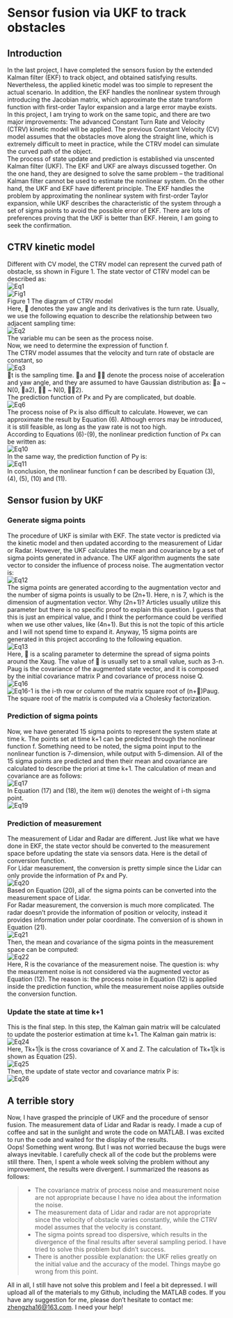# Sensor fusion via UKF to track obstacles

## Introduction

In the last project, I have completed the sensors fusion by the extended Kalman filter (EKF) to track object, and obtained satisfying results. Nevertheless, the applied kinetic model was too simple to represent the actual scenario. In addition, the EKF handles the nonlinear system through introducing the Jacobian matrix, which approximate the state transform function with first-order Taylor expansion and a large error maybe exists.  
In this project, I am trying to work on the same topic, and there are two major improvements:
The advanced Constant Turn Rate and Velocity (CTRV) kinetic model will be applied. The previous Constant Velocity (CV) model assumes that the obstacles move along the straight line, which is extremely difficult to meet in practice, while the CTRV model can simulate the curved path of the object.   
The process of state update and prediction is established via unscented Kalman filter (UKF). The EKF and UKF are always discussed together. On the one hand, they are designed to solve the same problem – the traditional Kalman filter cannot be used to estimate the nonlinear system. On the other hand, the UKF and EKF have different principle. The EKF handles the problem by approximating the nonlinear system with first-order Taylor expansion, while UKF describes the characteristic of the system through a set of sigma points to avoid the possible error of EKF. There are lots of preferences proving that the UKF is better than EKF. Herein, I am going to seek the confirmation.   

## CTRV kinetic model

Different with CV model, the CTRV model can represent the curved path of obstacle, ss shown in Figure 1. The state vector of CTRV model can be described as:  
![Eq1](https://github.com/Key1994/Course_of_self-driving_car_Udacity/blob/master/Sensor_fusion_UKF/Graphs/Eq1.png)  
![Fig1](https://github.com/Key1994/Course_of_self-driving_car_Udacity/blob/master/Sensor_fusion_UKF/Graphs/Fig1.png)  
                     Figure 1 The diagram of CTRV model  
Here,  denotes the yaw angle and its derivatives is the turn rate.
Usually, we use the following equation to describe the relationship between two adjacent sampling time:  
![Eq2](https://github.com/Key1994/Course_of_self-driving_car_Udacity/blob/master/Sensor_fusion_UKF/Graphs/Eq2.png)  
The variable mu can be seen as the process noise.  
Now, we need to determine the expression of function f.  
The CTRV model assumes that the velocity and turn rate of obstacle are constant, so  
![Eq3](https://github.com/Key1994/Course_of_self-driving_car_Udacity/blob/master/Sensor_fusion_UKF/Graphs/Eq3.png)  
t is the sampling time. a and  denote the process noise of acceleration and yaw angle, and they are assumed to have Gaussian distribution as: a ~ N(0, a2),  ~ N(0, 2).  
The prediction function of Px and Py are complicated, but doable.  
![Eq6](https://github.com/Key1994/Course_of_self-driving_car_Udacity/blob/master/Sensor_fusion_UKF/Graphs/Eq6.png)  
The process noise of Px is also difficult to calculate. However, we can approximate the result by Equation (6). Although errors may be introduced, it is still feasible, as long as the yaw rate is not too high.  
According to Equations (6)-(9), the nonlinear prediction function of Px can be written as:  
![Eq10](https://github.com/Key1994/Course_of_self-driving_car_Udacity/blob/master/Sensor_fusion_UKF/Graphs/Eq10.png)  
In the same way, the prediction function of Py is:  
![Eq11](https://github.com/Key1994/Course_of_self-driving_car_Udacity/blob/master/Sensor_fusion_UKF/Graphs/Eq11.png)  
In conclusion, the nonlinear function f can be described by Equation (3), (4), (5), (10) and (11).  

## Sensor fusion by UKF

### Generate sigma points
The procedure of UKF is similar with EKF. The state vector is predicted via the kinetic model and then updated according to the measurement of Lidar or Radar. However, the UKF calculates the mean and covariance by a set of sigma points generated in advance. The UKF algorithm augments the sate vector to consider the influence of process noise. The augmentation vector is:  
![Eq12](https://github.com/Key1994/Course_of_self-driving_car_Udacity/blob/master/Sensor_fusion_UKF/Graphs/Eq12.png)  
The sigma points are generated according to the augmentation vector and the number of sigma points is usually to be (2n+1). Here, n is 7, which is the dimension of augmentation vector. Why (2n+1)? Articles usually utilize this parameter but there is no specific proof to explain this question. I guess that this is just an empirical value, and I think the performance could be verified when we use other values, like (4n+1). But this is not the topic of this article and I will not spend time to expand it. Anyway, 15 sigma points are generated in this project according to the following equation.  
![Eq13](https://github.com/Key1994/Course_of_self-driving_car_Udacity/blob/master/Sensor_fusion_UKF/Graphs/Eq13.png)  
Here,  is a scaling parameter to determine the spread of sigma points around the Xaug. The value of  is usually set to a small value, such as 3-n. Paug is the covariance of the augmented state vector, and it is composed by the initial covariance matrix P and covariance of process noise Q.  
![Eq16](https://github.com/Key1994/Course_of_self-driving_car_Udacity/blob/master/Sensor_fusion_UKF/Graphs/Eq16.png)  
![Eq16-1](https://github.com/Key1994/Course_of_self-driving_car_Udacity/blob/master/Sensor_fusion_UKF/Graphs/Eq16-1.png)
is the i-th row or column of the matrix square root of (n+)Paug. The square root of the matrix is computed via a Cholesky factorization.  

### Prediction of sigma points
Now, we have generated 15 sigma points to represent the system state at time k. The points set at time k+1 can be predicted through the nonlinear function f. Something need to be noted, the sigma point input to the nonlinear function is 7-dimension, while output with 5-dimension. All of the 15 sigma points are predicted and then their mean and covariance are calculated to describe the priori at time k+1. The calculation of mean and covariance are as follows:  
![Eq17](https://github.com/Key1994/Course_of_self-driving_car_Udacity/blob/master/Sensor_fusion_UKF/Graphs/Eq17.png)  
In Equation (17) and (18), the item w(i) denotes the weight of i-th sigma point.  
![Eq19](https://github.com/Key1994/Course_of_self-driving_car_Udacity/blob/master/Sensor_fusion_UKF/Graphs/Eq19.png)  
### Prediction of measurement
The measurement of Lidar and Radar are different. Just like what we have done in EKF, the state vector should be converted to the measurement space before updating the state via sensors data. Here is the detail of conversion function.  
For Lidar measurement, the conversion is pretty simple since the Lidar can only provide the information of Px and Py.  
![Eq20](https://github.com/Key1994/Course_of_self-driving_car_Udacity/blob/master/Sensor_fusion_UKF/Graphs/Eq20.png)  
Based on Equation (20), all of the sigma points can be converted into the measurement space of Lidar.  
For Radar measurement, the conversion is much more complicated. The radar doesn’t provide the information of position or velocity, instead it provides information under polar coordinate. The conversion of is shown in Equation (21).  
![Eq21](https://github.com/Key1994/Course_of_self-driving_car_Udacity/blob/master/Sensor_fusion_UKF/Graphs/Eq21.png)  
Then, the mean and covariance of the sigma points in the measurement space can be computed:  
![Eq22](https://github.com/Key1994/Course_of_self-driving_car_Udacity/blob/master/Sensor_fusion_UKF/Graphs/Eq22.png)  
Here, R is the covariance of the measurement noise. The question is: why the measurement noise is not considered via the augmented vector as Equation (12). The reason is: the process noise in Equation (12) is applied inside the prediction function, while the measurement noise applies outside the conversion function.  

### Update the state at time k+1
This is the final step. In this step, the Kalman gain matrix will be calculated to update the posterior estimation at time k+1. The Kalman gain matrix is:  
![Eq24](https://github.com/Key1994/Course_of_self-driving_car_Udacity/blob/master/Sensor_fusion_UKF/Graphs/Eq24.png)  
Here, Tk+1|k is the cross covariance of X and Z. The calculation of Tk+1|k is shown as Equation (25).  
![Eq25](https://github.com/Key1994/Course_of_self-driving_car_Udacity/blob/master/Sensor_fusion_UKF/Graphs/Eq25.png)  
Then, the update of state vector and covariance matrix P is:  
![Eq26](https://github.com/Key1994/Course_of_self-driving_car_Udacity/blob/master/Sensor_fusion_UKF/Graphs/Eq26.png)  
## A terrible story
Now, I have grasped the principle of UKF and the procedure of sensor fusion. The measurement data of Lidar and Radar is ready. I made a cup of coffee and sat in the sunlight and wrote the code on MATLAB. I was excited to run the code and waited for the display of the results.  
Oops! Something went wrong. But I was not worried because the bugs were always inevitable. I carefully check all of the code but the problems were still there. Then, I spent a whole week solving the problem without any improvement, the results were divergent. I summarized the reasons as follows:  
> * The covariance matrix of process noise and measurement noise are not appropriate because I have no idea about the information the noise.  
> * The measurement data of Lidar and radar are not appropriate since the velocity of obstacle varies constantly, while the CTRV model assumes that the velocity is constant.  
> * The sigma points spread too dispersive, which results in the divergence of the final results after several sampling period. I have tried to solve this problem but didn’t success.   
> * There is another possible explanation: the UKF relies greatly on the initial value and the accuracy of the model. Things maybe go wrong from this point.  

All in all, I still have not solve this problem and I feel a bit depressed. I will upload all of the materials to my Github, including the MATLAB codes. If you have any suggestion for me, please don’t hesitate to contact me: zhengzha16@163.com. I need your help!  

  
